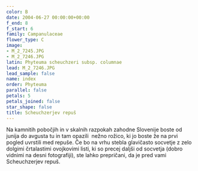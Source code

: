 ```yaml
---
color: B
date: 2004-06-27 00:00:00+00:00
f_end: 8
f_start: 6
family: Campanulaceae
flower_type: C
image:
- M_2_7245.JPG
- M_2_7246.JPG
latin: Phyteuma scheuchzeri subsp. columnae
lead: M_2_7246.JPG
lead_sample: false
name: index
order: Phyteuma
parallel: false
petals: 5
petals_joined: false
star_shape: false
title: Scheuchzerjev repuš
---
```

Na kamnitih pobočjih in v skalnih razpokah zahodne Slovenije boste od junija do avgusta tu in tam opazili  nežno rožico, ki jo boste že na prvi pogled uvrstili med repuše. Če bo na vrhu stebla glavičasto socvetje z zelo dolgimi črtalastimi ovojkovimi listi, ki so precej daljši od socvetja (dobro vidnimi na desni fotografiji), ste lahko prepričani, da je pred vami Scheuchzerjev repuš.
